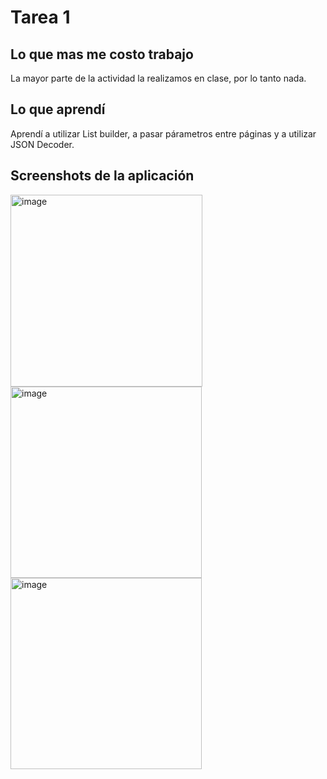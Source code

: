 # Tarea 1

## Lo que mas me costo trabajo

La mayor parte de la actividad la realizamos en clase, por lo tanto nada.

## Lo que aprendí

Aprendí a utilizar List builder, a pasar párametros entre páginas y a utilizar JSON Decoder.

## Screenshots de la aplicación


  


 <img width="307" alt="image" src="https://github.com/josefranciscogv/PMD_T4/assets/60234623/12a51257-b7eb-47ee-a9b2-43ee7051313f">  
<img width="306" alt="image" src="https://github.com/josefranciscogv/PMD_T4/assets/60234623/aa813f54-4bb0-4f65-a4c0-c477bdc5dd2b">  
<img width="306" alt="image" src="https://github.com/josefranciscogv/PMD_T4/assets/60234623/60524ad6-3966-4a8a-b6a7-815063404f9e">


